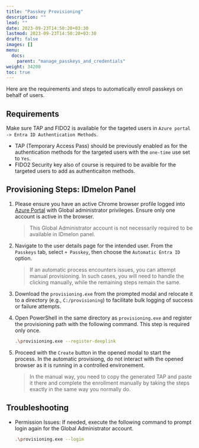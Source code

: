 ```yaml
---
title: "Passkey Provisioning"
description: ""
lead: ""
date: 2023-09-23T14:50:20+03:30
lastmod: 2023-09-23T14:50:20+03:30
draft: false
images: []
menu:
  docs:
    parent: "manage_passkeys_and_credentials"
weight: 34200
toc: true
---
```


Here are the requirements and steps to automatically enroll passkeys on behalf of users.  

## Requirements  

Make sure TAP and FIDO2 is available for the tageted users in `Azure portal -> Entra ID Authentication Methods`.  

- TAP (Temporary Access Pass) should be previously enabled as for the authentication methods for the targeted users with the `one-time` use set to `Yes`.  
- FIDO2 Security key also of course is required to be avaible for the targeted users to add as authenticaiton methods.  

## Provisioning Steps: IDmelon Panel  

1) Please ensure you have an active Chrome browser profile logged into [Azure Portal](https://portal.azure.com) with Global administrator privileges. Ensure only one account is active in the browser.  

    > This Global Administrator account is not necessarily required to be available in IDmelon panel.  

2) Navigate to the user details page for the intended user. From the `Passkeys` tab, select `+ Passkey`, then choose the `Automatic Entra ID` option.  

    > If an automatic process encounters issues, you can attempt manual provisioning. In such cases, you will need to handle the clicking manually, while the remaining steps remain the same.  

3) Download the `provisioning.exe` from the prompted modal and relocate it to a directory (e.g., `C:/provisioning`) to facilitate bulk logging of success or failure attempts.  

4) Open PowerShell in the same directory as `provisioning.exe` and register the provisioning path with the following command. This step is required only once.  

    ```bash
    .\provisioning.exe --register-deeplink
    ```

5) Proceed with the `Create` button in the opened modal to start the process. In the automatic provisiong, do not interact with the opened browser as it is running in a controlled environement.  

    > In the manual way, you need to copy the generated TAP and paste it there and complete the enrollment manually by taking the steps exactly in the same way you normally do.

## Troubleshooting  

- Permission Issues: If needed, execute the following command to prompt login again for the Global Administrator account.  

    ```bash
    .\provisioning.exe --login
    ```
